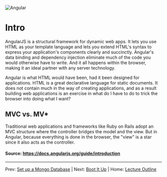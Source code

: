 ![Angular](http://www.softagon.com.br/wp-content/uploads/2015/02/AngularJS.jpg)
# Intro

AngularJS is a structural framework for dynamic web apps. It lets you use HTML as your template language and lets you extend HTML's syntax to express your application's components clearly and succinctly. Angular's data binding and dependency injection eliminate much of the code you would otherwise have to write. And it all happens within the browser, making it an ideal partner with any server technology.

Angular is what HTML would have been, had it been designed for applications. HTML is a great declarative language for static documents. It does not contain much in the way of creating applications, and as a result building web applications is an exercise in what do I have to do to trick the browser into doing what I want?

## MVC vs. MV*

Traditional web applications and frameworks like Ruby on Rails adopt an MVC structure where the controller bridges the model and the view. But in Angular, because everything is done in the browser, the "view" is a star since it also acts as the controller.

#### Source: https://docs.angularjs.org/guide/introduction
______________________________
Prev: [Set up a Mongo Database](../koa/set-up-a-mongo-database.md) | Next: [Boot It Up](./boot-it-up.md) | Home: [Lecture Outline](../README.md)
